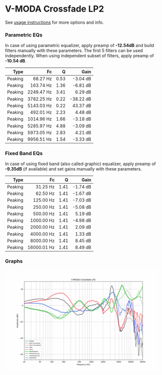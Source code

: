 # V-MODA Crossfade LP2
See [usage instructions](https://github.com/jaakkopasanen/AutoEq#usage) for more options and info.

### Parametric EQs
In case of using parametric equalizer, apply preamp of **-12.54dB** and build filters manually
with these parameters. The first 5 filters can be used independently.
When using independent subset of filters, apply preamp of **-10.54 dB**.

| Type    | Fc         |    Q | Gain      |
|--------:|-----------:|-----:|----------:|
| Peaking | 68.27 Hz   | 0.53 | -3.04 dB  |
| Peaking | 163.74 Hz  | 1.36 | -6.81 dB  |
| Peaking | 2249.47 Hz | 3.41 | 6.29 dB   |
| Peaking | 3782.25 Hz | 0.22 | -38.22 dB |
| Peaking | 5143.03 Hz | 0.22 | 43.37 dB  |
| Peaking | 492.01 Hz  | 2.23 | 4.48 dB   |
| Peaking | 1014.96 Hz | 1.66 | -3.18 dB  |
| Peaking | 5285.97 Hz | 4.88 | -3.09 dB  |
| Peaking | 5973.05 Hz | 2.83 | 4.21 dB   |
| Peaking | 9956.51 Hz | 1.54 | -3.33 dB  |

### Fixed Band EQs
In case of using fixed band (also called graphic) equalizer, apply preamp of **-9.35dB**
(if available) and set gains manually with these parameters.

| Type    | Fc          |    Q | Gain     |
|--------:|------------:|-----:|---------:|
| Peaking | 31.25 Hz    | 1.41 | -1.74 dB |
| Peaking | 62.50 Hz    | 1.41 | -1.67 dB |
| Peaking | 125.00 Hz   | 1.41 | -7.03 dB |
| Peaking | 250.00 Hz   | 1.41 | -5.08 dB |
| Peaking | 500.00 Hz   | 1.41 | 5.19 dB  |
| Peaking | 1000.00 Hz  | 1.41 | -4.98 dB |
| Peaking | 2000.00 Hz  | 1.41 | 2.09 dB  |
| Peaking | 4000.00 Hz  | 1.41 | 1.33 dB  |
| Peaking | 8000.00 Hz  | 1.41 | 8.45 dB  |
| Peaking | 16000.01 Hz | 1.41 | 8.49 dB  |

### Graphs
![](./V-MODA%20Crossfade%20LP2.png)